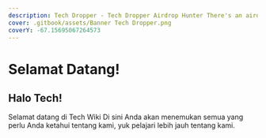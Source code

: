```yaml
---
description: Tech Dropper - Tech Dropper Airdrop Hunter There's an airdrop we attack
cover: .gitbook/assets/Banner Tech Dropper.png
coverY: -67.15695067264573
---
```


# Selamat Datang!

## Halo Tech!

Selamat datang di Tech Wiki Di sini Anda akan menemukan semua yang perlu Anda ketahui tentang kami, yuk pelajari lebih jauh tentang kami.
